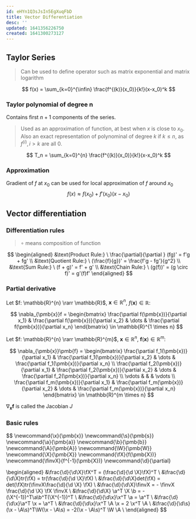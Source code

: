 ```yaml
---
id: eHYn1Q3sJsIn5EgXuqFbD
title: Vector Differentiation
desc: ''
updated: 1641356226750
created: 1641300273127
---
```


## Taylor Series

> Can be used to define operator such as matrix exponential and matrix logarithm

$$
f(x) = \sum_{k=0}^{\infin} \frac{f^{(k)}(x_0)}{k!}(x-x_0)^k
$$

### Taylor polynomial of degree n
Contains first $n+1$ components of the series.
>  Used as an approximation of function, at best when $x$ is close to $x_0$. Also an exact representation of polynominal of degree $k$ if $k \leq n$, as $f^{(i)}, i > k$ are all 0.

$$
T_n = \sum_{k=0}^{n} \frac{f^{(k)}(x_0)}{k!}(x-x_0)^k
$$

### Approximation
Gradient of $f$ at $x_0$ can be used for local approximation of $f$ around $x_0$
$$
f(x) \approx f(x_0) + f'(x_0)(x - x_0)
$$

## Vector differentiation

### Differentiation rules

> $\circ$ means composition of function

$$
\begin{aligned}
&\text{Product Rule:} \ \frac{\partial}{\partial } (fg)' = f'g + fg'
\\
&\text{Quotient Rule:} \ (\frac{f}{g})' = \frac{f'g - fg'}{g^2}
\\
&\text{Sum Rule:} \ (f + g)' = f' + g'
\\
&\text{Chain Rule:} \ (g(f))' = (g \circ f)' = g'(f)f'
\end{aligned}
$$

### Partial derivative
Let $f: \mathbb{R}^{n} \rarr \mathbb{R}$, $\pmb{x} \in \mathbb{R}^{n}$, $f(\pmb{x}) \in \mathbb{R}$:

$$
\nabla_{\pmb{x}}f = 
\begin{bmatrix}
\frac{\partial f(\pmb{x})}{\partial x_1} & \frac{\partial f(\pmb{x})}{\partial x_2} & \dots & \frac{\partial f(\pmb{x})}{\partial x_n} 
\end{bmatrix}
\in \mathbb{R}^{1 \times n}
$$

Let $f: \mathbb{R}^{n} \rarr \mathbb{R}^{m}$, $\pmb{x} \in \mathbb{R}^{n}$, $\pmb{f}(\pmb{x}) \in \mathbb{R}^{m}$:

$$
\nabla_{\pmb{x}}\pmb{f} = 
\begin{bmatrix}
\frac{\partial f_1(\pmb{x})}{\partial x_1} & \frac{\partial f_1(\pmb{x})}{\partial x_2} & \dots & \frac{\partial f_1(\pmb{x})}{\partial x_n} \\
\frac{\partial f_2(\pmb{x})}{\partial x_1} & \frac{\partial f_2(\pmb{x})}{\partial x_2} & \dots & \frac{\partial f_2(\pmb{x})}{\partial x_n} \\
\vdots & & & \vdots \\
\frac{\partial f_m(\pmb{x})}{\partial x_1} & \frac{\partial f_m(\pmb{x})}{\partial x_2} & \dots & \frac{\partial f_m(\pmb{x})}{\partial x_n}
\end{bmatrix}
\in \mathbb{R}^{m \times n}
$$

$\nabla_{\pmb{x}}\pmb{f}$ is called the Jacobian $J$

### Basic rules
$$
\newcommand{\x}{\pmb{x}}
\newcommand{\s}{\pmb{s}}
\newcommand{\a}{\pmb{a}}
\newcommand{\b}{\pmb{b}}
\newcommand{\A}{\pmb{A}}
\newcommand{\W}{\pmb{W}}
\newcommand{\X}{\pmb{X}}
\newcommand{\fX}{f(\pmb{X})}
\newcommand{\finvX}{f^{-1}(\pmb{X})}
\newcommand{\d}{\partial}

\begin{aligned}
&\frac{\d}{\d\X}\fX^T = (\frac{\d}{\d \X}\fX)^T \\
&\frac{\d}{\d\X}tr(\fX) = tr(\frac{\d}{\d \X}\fX) \\
&\frac{\d}{\d\X}det(\fX) = det(\fX)tr(\finvX\frac{\d}{\d \X} \fX) \\
&\frac{\d}{\d\X}\finvX = - \finvX \frac{\d}{\d \X} \fX \finvX \\
&\frac{\d}{\d\X} \a^T \X \b = -(\X^{-1})^T\a\b^T(\X^{-1})^T \\
&\frac{\d}{\d\x}\x^T \a = \a^T \\
&\frac{\d}{\d\x}\a^T \x = \a^T \\
&\frac{\d}{\d\x}\x^T \A \x = 2 \x^T \A \\
&\frac{\d}{\d\s}(\x - \A\s)^T\W(\x - \A\s) = -2(\x - \A\s)^T \W \A \\
\end{aligned}
$$